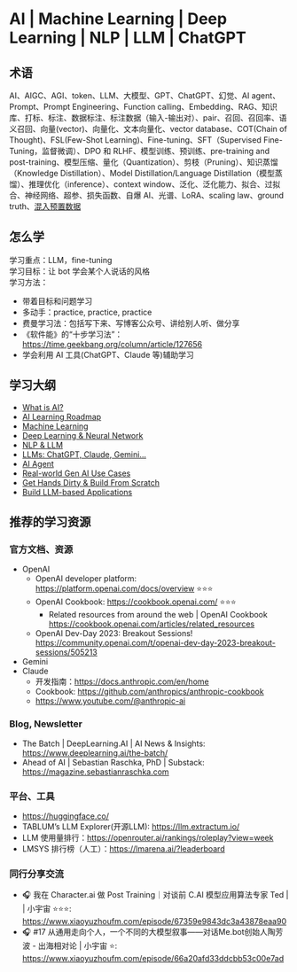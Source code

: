 # AI | Machine Learning | Deep Learning | NLP | LLM | ChatGPT

## 术语
AI、AIGC、AGI、token、LLM、大模型、GPT、ChatGPT、幻觉、AI agent、Prompt、Prompt Engineering、Function calling、Embedding、RAG、知识库、打标、标注、数据标注、标注数据（输入-输出对）、pair、召回、召回率、语义召回、向量(vector)、向量化、文本向量化、vector database、COT(Chain of Thought)、FSL(Few-Shot Learning)、Fine-tuning、SFT（Supervised Fine-Tuning，监督微调）、DPO 和 RLHF、模型训练、预训练、pre-training and post-training、模型压缩、量化（Quantization）、剪枝（Pruning）、知识蒸馏（Knowledge Distillation）、Model Distillation/Language Distillation（模型蒸馏）、推理优化（inference）、context window、泛化、泛化能力、拟合、过拟合、神经网络、超参、损失函数、自爆 AI、光谱、LoRA、scaling law、ground truth、[混入预置数据](https://www.volcengine.com/docs/82379/1221664#%E6%98%AF%E5%90%A6%E6%B7%B7%E5%85%A5%E9%A2%84%E7%BD%AE%E6%95%B0%E6%8D%AE)


## 怎么学
学习重点：LLM，fine-tuning  
学习目标：让 bot 学会某个人说话的风格  
学习方法：
- 带着目标和问题学习
- 多动手：practice, practice, practice
- 费曼学习法：包括写下来、写博客公众号、讲给别人听、做分享
- 《软件能》的“十步学习法”：https://time.geekbang.org/column/article/127656
- 学会利用 AI 工具(ChatGPT、Claude 等)辅助学习


## 学习大纲
- [What is AI?](https://github.com/ShannonChenCHN/AIOdyssey/issues/1)
- [AI Learning Roadmap](https://github.com/ShannonChenCHN/AIOdyssey/issues/7)
- [Machine Learning](https://github.com/ShannonChenCHN/AIOdyssey/issues/2)
- [Deep Learning & Neural Network](https://github.com/ShannonChenCHN/AIOdyssey/issues/3)
- [NLP & LLM](https://github.com/ShannonChenCHN/AIOdyssey/issues/4)
- [LLMs: ChatGPT, Claude, Gemini...](https://github.com/ShannonChenCHN/AIOdyssey/issues/5)
- [AI Agent](https://github.com/ShannonChenCHN/AIOdyssey/issues/6)
- [Real-world Gen AI Use Cases](https://github.com/ShannonChenCHN/AIOdyssey/issues/8)
- [Get Hands Dirty & Build From Scratch](https://github.com/ShannonChenCHN/AIOdyssey/issues/9)
- [Build LLM-based Applications](https://github.com/ShannonChenCHN/AIOdyssey/issues/10)


## 推荐的学习资源

### 官方文档、资源
- OpenAI
  - OpenAI developer platform: https://platform.openai.com/docs/overview ⭐️⭐️⭐️
  - OpenAI Cookbook: https://cookbook.openai.com/ ⭐️⭐️⭐️
    - Related resources from around the web | OpenAI Cookbook https://cookbook.openai.com/articles/related_resources
  - OpenAI Dev-Day 2023: Breakout Sessions! https://community.openai.com/t/openai-dev-day-2023-breakout-sessions/505213
- Gemini
- Claude
  - 开发指南：https://docs.anthropic.com/en/home
  - Cookbook: https://github.com/anthropics/anthropic-cookbook
  - https://www.youtube.com/@anthropic-ai


### Blog, Newsletter
- The Batch | DeepLearning.AI | AI News & Insights: https://www.deeplearning.ai/the-batch/
- Ahead of AI | Sebastian Raschka, PhD | Substack: https://magazine.sebastianraschka.com


### 平台、工具
- https://huggingface.co/
- TABLUM’s LLM Explorer(开源LLM): https://llm.extractum.io/
- LLM 使用量排行：https://openrouter.ai/rankings/roleplay?view=week
- LMSYS 排行榜（人工）：https://lmarena.ai/?leaderboard


### 同行分享交流
- 🎧 我在 Character.ai 做 Post Training｜对谈前 C.AI 模型应用算法专家 Ted | | 小宇宙 ⭐️⭐️⭐️: https://www.xiaoyuzhoufm.com/episode/67359e9843dc3a43878eaa90
- 🎧  #17 从通用走向个人，一个不同的大模型叙事——对话Me.bot创始人陶芳波 - 出海相对论 | 小宇宙 ⭐️: https://www.xiaoyuzhoufm.com/episode/66a20afd33ddcbb53c00e7ad
